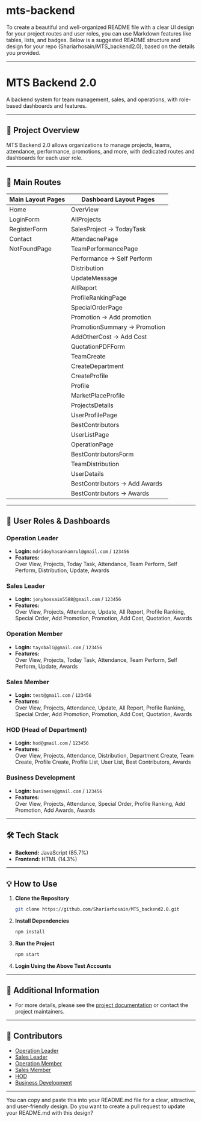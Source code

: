 ﻿# mts-backend
To create a beautiful and well-organized README file with a clear UI design for your project routes and user roles, you can use Markdown features like tables, lists, and badges. Below is a suggested README structure and design for your repo (Shariarhosain/MTS_backend2.0), based on the details you provided.

---

# MTS Backend 2.0

A backend system for team management, sales, and operations, with role-based dashboards and features.

---

## 🚀 Project Overview

MTS Backend 2.0 allows organizations to manage projects, teams, attendance, performance, promotions, and more, with dedicated routes and dashboards for each user role.

---

## 📂 Main Routes

| Main Layout Pages                | Dashboard Layout Pages           |
|----------------------------------|----------------------------------|
| Home                             | OverView                         |
| LoginForm                        | AllProjects                      |
| RegisterForm                     | SalesProject → TodayTask         |
| Contact                          | AttendacnePage                   |
| NotFoundPage                     | TeamPerformancePage              |
|                                  | Performance → Self Perform       |
|                                  | Distribution                     |
|                                  | UpdateMessage                    |
|                                  | AllReport                        |
|                                  | ProfileRankingPage               |
|                                  | SpecialOrderPage                 |
|                                  | Promotion → Add promotion        |
|                                  | PromotionSummary → Promotion     |
|                                  | AddOtherCost → Add Cost          |
|                                  | QuotationPDFForm                 |
|                                  | TeamCreate                       |
|                                  | CreateDepartment                 |
|                                  | CreateProfile                    |
|                                  | Profile                          |
|                                  | MarketPlaceProfile               |
|                                  | ProjectsDetails                  |
|                                  | UserProfilePage                  |
|                                  | BestContributors                 |
|                                  | UserListPage                     |
|                                  | OperationPage                    |
|                                  | BestContributorsForm             |
|                                  | TeamDistribution                 |
|                                  | UserDetails                      |
|                                  | BestContributors → Add Awards    |
|                                  | BestContributors → Awards        |

---

## 👤 User Roles & Dashboards

### Operation Leader
- **Login:** `mdridoyhasankamrul@gmail.com` / `123456`
- **Features:**  
  Over View, Projects, Today Task, Attendance, Team Perform, Self Perform, Distribution, Update, Awards

### Sales Leader
- **Login:** `jonyhossain5588@gmail.com` / `123456`
- **Features:**  
  Over View, Projects, Attendance, Update, All Report, Profile Ranking, Special Order, Add Promotion, Promotion, Add Cost, Quotation, Awards

### Operation Member
- **Login:** `tayobali@gmail.com` / `123456`
- **Features:**  
  Over View, Projects, Today Task, Attendance, Team Perform, Self Perform, Update, Awards

### Sales Member
- **Login:** `test@gmail.com` / `123456`
- **Features:**  
  Over View, Projects, Attendance, Update, All Report, Profile Ranking, Special Order, Add Promotion, Promotion, Add Cost, Quotation, Awards

### HOD (Head of Department)
- **Login:** `hod@gmail.com` / `123456`
- **Features:**  
  Over View, Projects, Attendance, Distribution, Department Create, Team Create, Profile Create, Profile List, User List, Best Contributors, Awards

### Business Development
- **Login:** `business@gmail.com` / `123456`
- **Features:**  
  Over View, Projects, Attendance, Special Order, Profile Ranking, Add Promotion, Add Awards, Awards

---

## 🛠️ Tech Stack

- **Backend:** JavaScript (85.7%)
- **Frontend:** HTML (14.3%)

---

## 💡 How to Use

1. **Clone the Repository**
   ```bash
   git clone https://github.com/Shariarhosain/MTS_backend2.0.git
   ```
2. **Install Dependencies**
   ```bash
   npm install
   ```
3. **Run the Project**
   ```bash
   npm start
   ```
4. **Login Using the Above Test Accounts**

---

## 📄 Additional Information

- For more details, please see the [project documentation](./docs) or contact the project maintainers.

---

## 👏 Contributors

- [Operation Leader](mailto:mdridoyhasankamrul@gmail.com)
- [Sales Leader](mailto:jonyhossain5588@gmail.com)
- [Operation Member](mailto:tayobali@gmail.com)
- [Sales Member](mailto:test@gmail.com)
- [HOD](mailto:hod@gmail.com)
- [Business Development](mailto:business@gmail.com)

---

You can copy and paste this into your README.md file for a clear, attractive, and user-friendly design. Do you want to create a pull request to update your README.md with this design?
